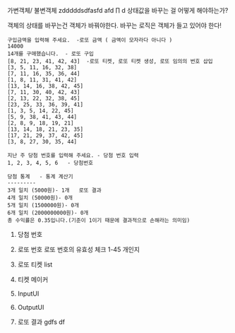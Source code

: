 가변객체/ 불변객체  zdddddsdfasfd afd ∏
d
상태값을 바꾸는 걸 어떻게 해야하는가? 

객체의 상태를 바꾸는건 객체가 바꿔야한다. 바꾸는 로직은 객체가 들고 있어야 한다! 


```
구입금액을 입력해 주세요.  -로또 금액 ( 금액이 모자라다 아니다 )
14000
14개를 구매했습니다.  - 로또 구입 
[8, 21, 23, 41, 42, 43]  -로또 티켓, 로또 티켓 생성, 로또 임의의 번호 삽입 
[3, 5, 11, 16, 32, 38]
[7, 11, 16, 35, 36, 44]
[1, 8, 11, 31, 41, 42]
[13, 14, 16, 38, 42, 45]
[7, 11, 30, 40, 42, 43]
[2, 13, 22, 32, 38, 45]
[23, 25, 33, 36, 39, 41]
[1, 3, 5, 14, 22, 45]
[5, 9, 38, 41, 43, 44]
[2, 8, 9, 18, 19, 21]
[13, 14, 18, 21, 23, 35]
[17, 21, 29, 37, 42, 45]
[3, 8, 27, 30, 35, 44]

지난 주 당첨 번호를 입력해 주세요. - 당첨 번호 입력 
1, 2, 3, 4, 5, 6   - 당첨번호 

당첨 통계   - 통계 계산기 
---------
3개 일치 (5000원)- 1개   로또 결과 
4개 일치 (50000원)- 0개
5개 일치 (1500000원)- 0개
6개 일치 (2000000000원)- 0개
총 수익률은 0.35입니다.(기준이 1이기 때문에 결과적으로 손해라는 의미임)
```

1. 당첨 번호 

2. 로또 번호 
		로또 번호의 유효성 체크 1-45 개인지 
		 
1. 로또 티켓
			list<lottoNumber> 
1. 티켓 메이커 

2. InputUI

3. OutputUI

4. 로또 결과 gdfs df